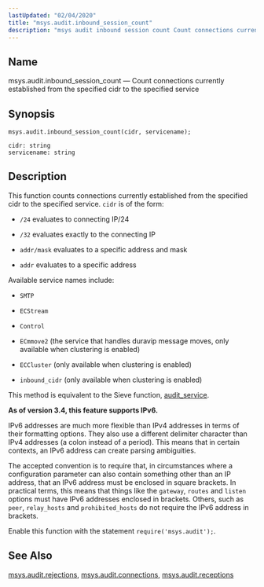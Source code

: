 ```yaml
---
lastUpdated: "02/04/2020"
title: "msys.audit.inbound_session_count"
description: "msys audit inbound session count Count connections currently established from the specified cidr to the specified service msys audit inbound session count cidr servicename This function counts connections currently established from the specified cidr to the specified service cidr is of the form 24 evaluates to connecting IP 24 32..."
---
```


<a name="lua.ref.msys.audit.inbound_session_count"></a> 
## Name

msys.audit.inbound_session_count — Count connections currently established from the specified cidr to the specified service

<a name="idp25894272"></a> 
## Synopsis

`msys.audit.inbound_session_count(cidr, servicename);`

```
cidr: string
servicename: string
```
<a name="idp25897008"></a> 
## Description

This function counts connections currently established from the specified cidr to the specified service. `cidr` is of the form:

*   `/24` evaluates to connecting IP/24

*   `/32` evaluates exactly to the connecting IP

*   `addr/mask` evaluates to a specific address and mask

*   `addr` evaluates to a specific address

Available service names include:

*   `SMTP`

*   `ECStream`

*   `Control`

*   `ECmmove2` (the service that handles duravip message moves, only available when clustering is enabled)

*   `ECCluster` (only available when clustering is enabled)

*   `inbound_cidr` (only available when clustering is enabled)

This method is equivalent to the Sieve function, [audit_service](/momentum/3/3-reference/sieve-ref-audit-service).

**As of version 3.4, this feature supports IPv6.**

IPv6 addresses are much more flexible than IPv4 addresses in terms of their formatting options. They also use a different delimiter character than IPv4 addresses (a colon instead of a period). This means that in certain contexts, an IPv6 address can create parsing ambiguities.

The accepted convention is to require that, in circumstances where a configuration parameter can also contain something other than an IP address, that an IPv6 address must be enclosed in square brackets. In practical terms, this means that things like the `gateway`, `routes` and `listen` options must have IPv6 addresses enclosed in brackets. Others, such as `peer`, `relay_hosts` and `prohibited_hosts` do not require the IPv6 address in brackets.

Enable this function with the statement `require('msys.audit');`.

<a name="idp25919696"></a> 
## See Also

[msys.audit.rejections](/momentum/3/3-reference/3-reference-lua-ref-msys-audit-rejections), [msys.audit.connections](/momentum/3/3-reference/3-reference-lua-ref-msys-audit-connections), [msys.audit.receptions](/momentum/3/3-reference/3-reference-lua-ref-msys-audit-receptions)
